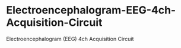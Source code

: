 # Electroencephalogram-EEG-4ch-Acquisition-Circuit
Electroencephalogram (EEG) 4ch Acquisition Circuit
